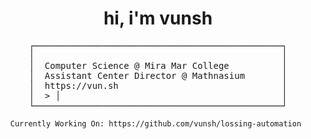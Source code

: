 <!-- README.md -->

<h1 align="center">hi, i'm vunsh</h1>

<pre align="center">
┌───────────────────────────────────────────────┐
│                                               │
│  Computer Science @ Mira Mar College          │
│  Assistant Center Director @ Mathnasium       │
│  https://vun.sh                               │
│  > │                                          │
└───────────────────────────────────────────────┘
</pre>

<p align="center">
  <code>Currently Working On: https://github.com/vunsh/lossing-automation </code><br>
</p>
